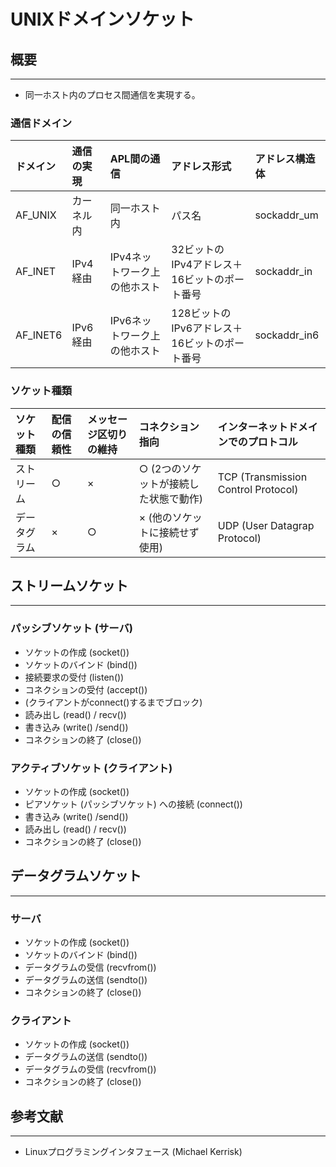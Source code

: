 # UNIXドメインソケット


## 概要
----------------------------------------
- 同一ホスト内のプロセス間通信を実現する。

### 通信ドメイン
|ドメイン|通信の実現|APL間の通信|アドレス形式|アドレス構造体|
|:---|:---|:---|:---|:---|
|AF_UNIX|カーネル内|同一ホスト内|パス名|sockaddr_um|
|AF_INET|IPv4経由|IPv4ネットワーク上の他ホスト|32ビットのIPv4アドレス＋16ビットのポート番号|sockaddr_in|
|AF_INET6|IPv6経由|IPv6ネットワーク上の他ホスト|128ビットのIPv6アドレス＋16ビットのポート番号|sockaddr_in6|

### ソケット種類
|ソケット種類|配信の信頼性|メッセージ区切りの維持|コネクション指向|インターネットドメインでのプロトコル|
|:---|:---|:---|:---|:---|
|ストリーム|○|×|○ (2つのソケットが接続した状態で動作)|TCP (Transmission Control Protocol)|
|データグラム|×|○|× (他のソケットに接続せず使用)|UDP (User Datagrap Protocol)|


## ストリームソケット
----------------------------------------
### パッシブソケット (サーバ)
- ソケットの作成 (socket())
- ソケットのバインド (bind())
- 接続要求の受付 (listen())
- コネクションの受付 (accept())
- (クライアントがconnect()するまでブロック)
- 読み出し (read() / recv())
- 書き込み (write() /send())
- コネクションの終了 (close())

### アクティブソケット (クライアント)
- ソケットの作成 (socket())
- ピアソケット (パッシブソケット) への接続 (connect())
- 書き込み (write() /send())
- 読み出し (read() / recv())
- コネクションの終了 (close())


## データグラムソケット
----------------------------------------
### サーバ
- ソケットの作成 (socket())
- ソケットのバインド (bind())
- データグラムの受信 (recvfrom())
- データグラムの送信 (sendto())
- コネクションの終了 (close())

### クライアント
- ソケットの作成 (socket())
- データグラムの送信 (sendto())
- データグラムの受信 (recvfrom())
- コネクションの終了 (close())


## 参考文献
----------------------------------------
- Linuxプログラミングインタフェース (Michael Kerrisk)

